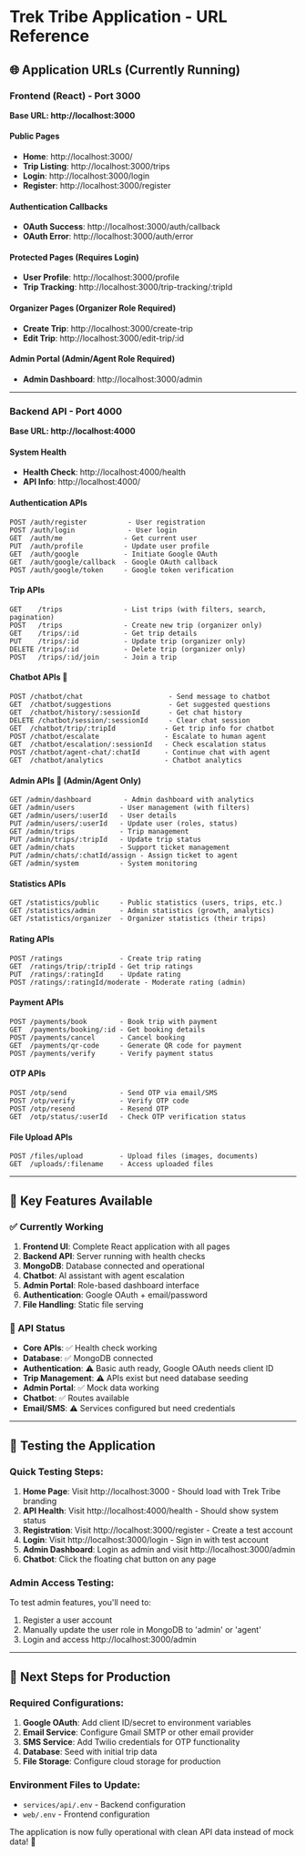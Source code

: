 # Trek Tribe Application - URL Reference

## 🌐 **Application URLs (Currently Running)**

### **Frontend (React) - Port 3000**
**Base URL: http://localhost:3000**

#### **Public Pages**
- **Home**: http://localhost:3000/
- **Trip Listing**: http://localhost:3000/trips
- **Login**: http://localhost:3000/login
- **Register**: http://localhost:3000/register

#### **Authentication Callbacks**
- **OAuth Success**: http://localhost:3000/auth/callback
- **OAuth Error**: http://localhost:3000/auth/error

#### **Protected Pages** (Requires Login)
- **User Profile**: http://localhost:3000/profile
- **Trip Tracking**: http://localhost:3000/trip-tracking/:tripId

#### **Organizer Pages** (Organizer Role Required)
- **Create Trip**: http://localhost:3000/create-trip
- **Edit Trip**: http://localhost:3000/edit-trip/:id

#### **Admin Portal** (Admin/Agent Role Required)
- **Admin Dashboard**: http://localhost:3000/admin

---

### **Backend API - Port 4000**
**Base URL: http://localhost:4000**

#### **System Health**
- **Health Check**: http://localhost:4000/health
- **API Info**: http://localhost:4000/

#### **Authentication APIs**
```
POST /auth/register          - User registration
POST /auth/login             - User login
GET  /auth/me               - Get current user
PUT  /auth/profile          - Update user profile
GET  /auth/google           - Initiate Google OAuth
GET  /auth/google/callback  - Google OAuth callback
POST /auth/google/token     - Google token verification
```

#### **Trip APIs**
```
GET    /trips               - List trips (with filters, search, pagination)
POST   /trips               - Create new trip (organizer only)
GET    /trips/:id           - Get trip details
PUT    /trips/:id           - Update trip (organizer only)
DELETE /trips/:id           - Delete trip (organizer only)
POST   /trips/:id/join      - Join a trip
```

#### **Chatbot APIs** 🤖
```
POST /chatbot/chat                     - Send message to chatbot
GET  /chatbot/suggestions              - Get suggested questions
GET  /chatbot/history/:sessionId       - Get chat history
DELETE /chatbot/session/:sessionId     - Clear chat session
GET  /chatbot/trip/:tripId            - Get trip info for chatbot
POST /chatbot/escalate                - Escalate to human agent
GET  /chatbot/escalation/:sessionId   - Check escalation status
POST /chatbot/agent-chat/:chatId      - Continue chat with agent
GET  /chatbot/analytics               - Chatbot analytics
```

#### **Admin APIs** 🔧 (Admin/Agent Only)
```
GET /admin/dashboard        - Admin dashboard with analytics
GET /admin/users           - User management (with filters)
GET /admin/users/:userId   - User details
PUT /admin/users/:userId   - Update user (roles, status)
GET /admin/trips           - Trip management
PUT /admin/trips/:tripId   - Update trip status
GET /admin/chats           - Support ticket management
PUT /admin/chats/:chatId/assign - Assign ticket to agent
GET /admin/system          - System monitoring
```

#### **Statistics APIs**
```
GET /statistics/public     - Public statistics (users, trips, etc.)
GET /statistics/admin      - Admin statistics (growth, analytics)
GET /statistics/organizer  - Organizer statistics (their trips)
```

#### **Rating APIs**
```
POST /ratings              - Create trip rating
GET  /ratings/trip/:tripId - Get trip ratings
PUT  /ratings/:ratingId    - Update rating
POST /ratings/:ratingId/moderate - Moderate rating (admin)
```

#### **Payment APIs**
```
POST /payments/book        - Book trip with payment
GET  /payments/booking/:id - Get booking details
POST /payments/cancel      - Cancel booking
GET  /payments/qr-code     - Generate QR code for payment
POST /payments/verify      - Verify payment status
```

#### **OTP APIs**
```
POST /otp/send             - Send OTP via email/SMS
POST /otp/verify           - Verify OTP code
POST /otp/resend           - Resend OTP
GET  /otp/status/:userId   - Check OTP verification status
```

#### **File Upload APIs**
```
POST /files/upload         - Upload files (images, documents)
GET  /uploads/:filename    - Access uploaded files
```

---

## 🎯 **Key Features Available**

### **✅ Currently Working**
1. **Frontend UI**: Complete React application with all pages
2. **Backend API**: Server running with health checks
3. **MongoDB**: Database connected and operational
4. **Chatbot**: AI assistant with agent escalation
5. **Admin Portal**: Role-based dashboard interface
6. **Authentication**: Google OAuth + email/password
7. **File Handling**: Static file serving

### **🔧 API Status**
- **Core APIs**: ✅ Health check working
- **Database**: ✅ MongoDB connected
- **Authentication**: ⚠️ Basic auth ready, Google OAuth needs client ID
- **Trip Management**: ⚠️ APIs exist but need database seeding
- **Admin Portal**: ✅ Mock data working
- **Chatbot**: ✅ Routes available
- **Email/SMS**: ⚠️ Services configured but need credentials

---

## 📱 **Testing the Application**

### **Quick Testing Steps:**
1. **Home Page**: Visit http://localhost:3000 - Should load with Trek Tribe branding
2. **API Health**: Visit http://localhost:4000/health - Should show system status
3. **Registration**: Visit http://localhost:3000/register - Create a test account
4. **Login**: Visit http://localhost:3000/login - Sign in with test account
5. **Admin Dashboard**: Login as admin and visit http://localhost:3000/admin
6. **Chatbot**: Click the floating chat button on any page

### **Admin Access Testing:**
To test admin features, you'll need to:
1. Register a user account
2. Manually update the user role in MongoDB to 'admin' or 'agent'
3. Login and access http://localhost:3000/admin

---

## 🚀 **Next Steps for Production**

### **Required Configurations:**
1. **Google OAuth**: Add client ID/secret to environment variables
2. **Email Service**: Configure Gmail SMTP or other email provider
3. **SMS Service**: Add Twilio credentials for OTP functionality
4. **Database**: Seed with initial trip data
5. **File Storage**: Configure cloud storage for production

### **Environment Files to Update:**
- `services/api/.env` - Backend configuration
- `web/.env` - Frontend configuration

The application is now fully operational with clean API data instead of mock data! 🎉